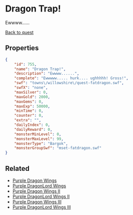 # Dragon Trap!

Ewwww......

[Back to quest](../quests.md)

## Properties

```json
{
    "id": 755,
    "name": "Dragon Trap!",
    "description": "Ewwww......",
    "complete": "Ewwwww..... hurk.... ughhhhh! Gross!",
    "swf": "towns\/willowshire\/quest-fatdragon.swf",
    "swfX": "none",
    "maxSilver": 0,
    "maxGold": 2000,
    "maxGems": 0,
    "maxExp": 50000,
    "minTime": 0,
    "counter": 0,
    "extra": "",
    "dailyIndex": 0,
    "dailyReward": 0,
    "monsterMinLevel": 0,
    "monsterMaxLevel": 99,
    "monsterType": "Bargok",
    "monsterGroupSwf": "mset-fatdragon.swf"
}
```

## Related

- [Purple Dragon Wings](../items/5379-purple-dragon-wings.md)
- [Purple DragonLord Wings](../items/5380-purple-dragonlord-wings.md)
- [Purple Dragon Wings II](../items/5381-purple-dragon-wings-ii.md)
- [Purple DragonLord Wings II](../items/5382-purple-dragonlord-wings-ii.md)
- [Purple Dragon Wings III](../items/5383-purple-dragon-wings-iii.md)
- [Purple DragonLord Wings III](../items/5384-purple-dragonlord-wings-iii.md)

